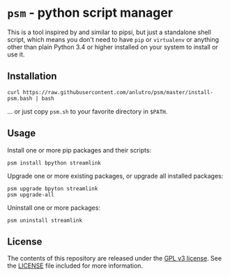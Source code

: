 # `psm` - python script manager

This is a tool inspired by and similar to pipsi, but just a standalone shell script, which means you don't need to have `pip` or `virtualenv` or anything other than plain Python 3.4 or higher installed on your system to install or use it.

## Installation

```
curl https://raw.githubusercontent.com/anlutro/psm/master/install-psm.bash | bash
```

... or just copy `psm.sh` to your favorite directory in `$PATH`.

## Usage

Install one or more pip packages and their scripts:

```
psm install bpython streamlink
```

Upgrade one or more existing packages, or upgrade all installed packages:

```
psm upgrade bpyton streamlink
psm upgrade-all
```

Uninstall one or more packages:

```
psm uninstall streamlink
```

## License

The contents of this repository are released under the [GPL v3 license](https://opensource.org/licenses/GPL-3.0). See the [LICENSE](LICENSE) file included for more information.
